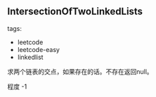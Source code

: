 ## IntersectionOfTwoLinkedLists

tags: 
- leetcode 
- leetcode-easy
- linkedlist


求两个链表的交点，如果存在的话。不存在返回null。


程度 -1
